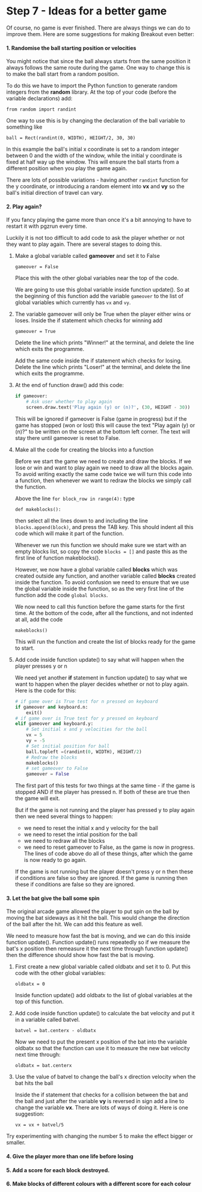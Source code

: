 # Step 7 - Ideas for a better game

Of course, no game is ever finished. There are always things we can do to improve them. Here are some suggestions for making Breakout even better:

#### 1. Randomise the ball starting position or velocities

You might notice that since the ball always starts from the same position it always follows the same route during the game. One way to change this is to make the ball start from a random position. 

To do this we have to import the Python function to generate random integers from the **random** library. At the top of your code (before the variable declarations) add:

`from random import randint`

One way to use this is by changing the declaration of the ball variable to something like

`ball = Rect(randint(0, WIDTH), HEIGHT/2, 30, 30)`

In this example the ball's initial x coordinate is set to a random integer between 0 and the width of the window, while the initial y coordinate is fixed at half way up the window. This will ensure the ball starts from a different position when you play the game again.

There are lots of possible variations - having another `randint` function for the y coordinate, or introducing a random element into **vx** and **vy** so the ball's initial direction of travel can vary.

#### 2. Play again?

If you fancy playing the game more than once it's a bit annoying to have to restart it with pgzrun every time.

Luckily it is not too difficult to add code to ask the player whether or not they want to play again. There are several stages to doing this.
1. Make a global variable called **gameover** and set it to False

   `gameover = False`

   Place this with the other global variables near the top of the code.

   We are going to use this global variable inside function update(). So at the beginning of this function add the variable `gameover` to the list of global variables which currently has `vx` and `vy`.
 
2. The variable gameover will only be True when the player either wins or loses.
   Inside the if statement which checks for winning add

   `gameover = True`

   Delete the line which prints "Winner!" at the terminal, and delete the line which exits the programme.

   Add the same code inside the if statement which checks for losing. Delete the line which prints "Loser!" at the terminal, and delete the line which exits the programme.
   

3. At the end of function draw() add this code:
   ```python
   if gameover:
       # Ask user whether to play again
       screen.draw.text('Play again (y) or (n)?', (30, HEIGHT - 30))
   ```
   This will be ignored if gameover is False (game in progress) but if the game has stopped (won or lost) this will cause the text "Play again (y) or (n)?" to be written on the screen at the bottom left corner.
   The text will stay there until gameover is reset to False.

4. Make all the code for creating the blocks into a function

   Before we start the game we need to create and draw the blocks. If we lose or win and want to play again we need to draw all the blocks again. To avoid writing exactly the same code twice we will turn this code into a function, then whenever we want to redraw the blocks we simply call the function.

   Above the line `for block_row in range(4):` type

   `def makeblocks():`

   then select all the lines down to and including the line `blocks.append(block)`, and press the TAB key. This should indent all this code which will make it part of the function.

   Whenever we run this function we should make sure we start with an empty blocks list, so copy the code `blocks = []` and paste this as the first line of function makeblocks().

   However, we now have a global variable called **blocks** which was created outside any function, and another variable called **blocks** created inside the function. To avoid confusion we need to ensure that we use the global variable inside the function, so as the very first line of the function add the code `global blocks`.

   We now need to call this function before the game starts for the first time. At the bottom of the code, after all the functions, and not indented at all, add the code

   `makeblocks()`

   This will run the function and create the list of blocks ready for the game to start.

5. Add code inside function update() to say what will happen when the player presses y or n

   We need yet another **if** statement in function update() to say what we want to happen when the player decides whether or not to play again. Here is the code for this:

   ```python
   # if game over is True test for n pressed on keyboard
   if gameover and keyboard.n:
       exit()
   # if game over is True test for y pressed on keyboard
   elif gameover and keyboard.y:
       # Set initial x and y velocities for the ball
       vx = 5
       vy = -5
       # Set initial position for ball
       ball.topleft =(randint(0, WIDTH), HEIGHT/2)
       # Redraw the blocks
       makeblocks()
       # set gameover to False
       gameover = False
   ```
   The first part of this tests for two things at the same time - if the game is stopped AND if the player has pressed n. If both of these are true then the game will exit.

   But if the game is not running and the player has pressed y to play again then we need several things to happen:
   - we need to reset the initial x and y velocity for the ball
   - we need to reset the intial position for the ball
   - we need to redraw all the blocks
   - we need to reset gameover to False, as the game is now in progress.
   The lines of code above do all of these things, after which the game is now ready to go again.

   If the game is not running but the player doesn't press y or n then these if conditions are false so they are ignored. If the game is running then these if conditions are false so they are ignored.

#### 3. Let the bat give the ball some spin

The original arcade game allowed the player to put spin on the ball by moving the bat sideways as it hit the ball. This would change the direction of the ball after the hit. We can add this feature as well.

We need to measure how fast the bat is moving, and we can do this inside function update(). Function update() runs repeatedly so if we measure the bat's x position then remeasure it the next time through function update() then the difference should show how fast the bat is moving.

1. First create a new global variable called oldbatx and set it to 0. Put this code with the other global variables:

   `oldbatx = 0`

   Inside function update() add oldbatx to the list of global variables at the top of this function.

2. Add code inside function update() to calculate the bat velocity and put it in a variable called batvel.

   `batvel = bat.centerx - oldbatx`

    Now we need to put the present x position of the bat into the variable oldbatx so that the function can use it to measure the new bat velocity next time through:

   `oldbatx = bat.centerx`

3. Use the value of batvel to change the ball's x direction velocity when the bat hits the ball

   Inside the if statement that checks for a collision between the bat and the ball and just after the variable **vy** is reversed in sign add a line to change the variable **vx**. There are lots of ways of doing it. Here is one suggestion:

   `vx = vx + batvel/5`

Try experimenting with changing the number 5 to make the effect bigger or smaller.

#### 4. Give the player more than one life before losing

#### 5. Add a score for each block destroyed.

#### 6. Make blocks of different colours with a different score for each colour